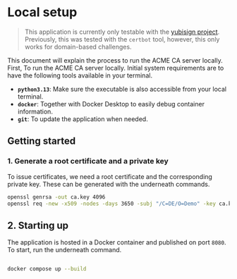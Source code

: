 # Local setup
> This application is currently only testable with the [yubisign project](https://github.com/minvws/nl-uzipoc-yubisign). Previously, this was tested with the `certbot` tool, however, this only works for domain-based challenges.

This document will explain the process to run the ACME CA server locally. First, To run the ACME CA server locally. Initial system requirements are to have the following tools available in your terminal.
- **`python3.13`**: Make sure the executable is also accessible from your local terminal. 
- **`docker`**: Together with Docker Desktop to easily debug container information.
- **`git`**: To update the application when needed.

## Getting started

### 1. Generate a root certificate and a private key
To issue certificates, we need a root certificate and the corresponding private key. These can be generated with the underneath commands.

```bash
openssl genrsa -out ca.key 4096
openssl req -new -x509 -nodes -days 3650 -subj "/C=DE/O=Demo" -key ca.key -out ca.pem
```

## 2. Starting up
The application is hosted in a Docker container and published on port `8080`. To start, run the underneath command.
```bash

docker compose up --build
```